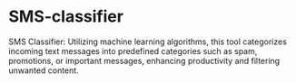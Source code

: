 # SMS-classifier
SMS Classifier: Utilizing machine learning algorithms, this tool categorizes incoming text messages into predefined categories such as spam, promotions, or important messages, enhancing productivity and filtering unwanted content.
